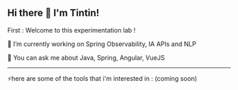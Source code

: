 ## Hi there 👋 I'm Tintin!

First : Welcome to this experimentation lab !

🔭 I’m currently working on Spring Observability, IA APIs and NLP

💬 You can ask me about Java, Spring, Angular, VueJS

---
⚡here are some of the tools that i'm interested in :
(coming soon)

<!--
**NaoufalElmeskini/NaoufalElmeskini** is a ✨ _special_ ✨ repository because its `README.md` (this file) appears on your GitHub profile.

Here are some ideas to get you started:

- 🔭 I’m currently working on ...
- 🌱 I’m currently learning ...
- 👯 I’m looking to collaborate on ...
- 🤔 I’m looking for help with ...
- 💬 Ask me about ...
- 📫 How to reach me: ...
- 😄 Pronouns: ...
- ⚡ Fun fact: ...
-->
